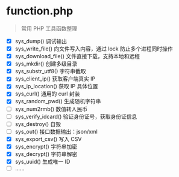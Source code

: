 # function.php

> 常用 PHP 工具函数整理

- [x] sys_dump() 调试输出
- [x] sys_write_file() 向文件写入内容，通过 lock 防止多个进程同时操作
- [x] sys_download_file() 文件直接下载，支持本地和远程
- [x] sys_mkdir() 创建多级目录
- [x] sys_substr_utf8() 字符串截取
- [x] sys_client_ip() 获取客户端真实 IP
- [x] sys_ip_location() 获取 IP 具体位置
- [x] sys_curl() 通用的 curl 封装
- [x] sys_random_pwd() 生成随机字符串
- [ ] sys_num2rmb() 数值转人民币
- [ ] sys_verify_idcard() 验证身份证号，获取身份证信息
- [ ] sys_destroy() 自毁
- [ ] sys_out() 接口数据输出：json/xml
- [x] sys_export_csv() 写入 CSV
- [x] sys_encrypt() 字符串加密
- [x] sys_decrypt() 字符串解密
- [x] sys_uuid() 生成唯一 ID
- [ ] ……
